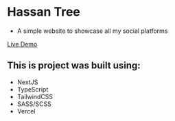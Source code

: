 # Hassan Tree

- A simple website to showcase all my social platforms
  
[Live Demo](https://hassantree.vercel.app/)

## This is project was built using:

- NextJS
- TypeScript
- TailwindCSS
- SASS/SCSS
- Vercel
